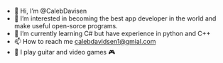 - 👋 Hi, I’m @CalebDavisen
- 👀 I’m interested in becoming the best app developer in the world and make useful open-sorce programs.
- 🌱 I’m currently learning C# but have experience in python and C++
- 📫 How to reach me calebdavidsen1@gmial.com
- 🎸 I play guitar and video games 🎮


